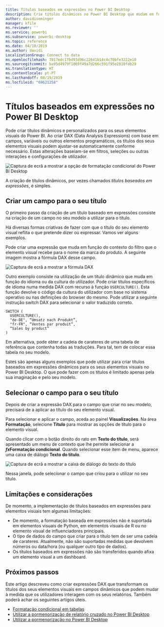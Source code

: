 ```yaml
---
title: Títulos baseados em expressões no Power BI Desktop
description: Crie títulos dinâmicos no Power BI Desktop que mudam em função de expressões programáticas com recurso à formatação programática condicional
author: davidiseminger
manager: kfile
ms.reviewer: ''
ms.service: powerbi
ms.subservice: powerbi-desktop
ms.topic: reference
ms.date: 04/10/2019
ms.author: davidi
LocalizationGroup: Connect to data
ms.openlocfilehash: 7917edc17bd93d96c22641b14c4c70bfe3222e10
ms.sourcegitcommit: ba95d4979f1869f49a7d266c591f95e2810fdb29
ms.translationtype: HT
ms.contentlocale: pt-PT
ms.lasthandoff: 08/19/2019
ms.locfileid: "69621258"
---
```

# <a name="expression-based-titles-in-power-bi-desktop"></a>Títulos baseados em expressões no Power BI Desktop

Pode criar títulos dinâmicos e personalizados para os seus elementos visuais do Power BI. Ao criar DAX (Data Analysis Expressions) com base em campos, variáveis ou outros elementos programáticos, os títulos dos seus elementos visuais podem ajustar-se automaticamente conforme necessário. Estas alterações baseiam-se em filtros, seleções ou outras interações e configurações de utilizador.

![Captura de ecrã a mostrar a opção de formatação condicional do Power BI Desktop](media/desktop-conditional-formatting-visual-titles/expression-based-title-01.png)

A criação de títulos dinâmicos, por vezes chamados *títulos baseados em expressões*, é simples. 

## <a name="create-a-field-for-your-title"></a>Criar um campo para o seu título

O primeiro passo da criação de um título baseado em expressões consiste na criação de um campo no seu modelo a utilizar para o título. 

Há diversas formas criativas de fazer com que o título do seu elemento visual reflita o que pretende dizer ou expressar. Vamos ver alguns exemplos.

Pode criar uma expressão que muda em função do contexto do filtro que o elemento visual recebe para o nome da marca do produto. A seguinte imagem mostra a fórmula DAX desse campo.

![Captura de ecrã a mostrar a fórmula DAX](media/desktop-conditional-formatting-visual-titles/expression-based-title-02.png)

Outro exemplo consiste na utilização de um título dinâmico que muda em função do idioma ou da cultura do utilizador. Pode criar títulos específicos de idioma numa medida DAX com recurso à função `USERCULTURE()`. Esta função devolve o código da cultura do utilizador com base no sistema operativo ou nas definições do browser do mesmo. Pode utilizar a seguinte instrução switch DAX para selecionar o valor traduzido correto. 

```
SWITCH (
  USERCULTURE(),
  "de-DE", “Umsatz nach Produkt”,
  "fr-FR", “Ventes par produit”,
  “Sales by product”
)
```

Em alternativa, pode obter a cadeia de carateres de uma tabela de referência que contenha todas as traduções. Para tal, tem de colocar essa tabela no seu modelo. 

Estes são apenas alguns exemplos que pode utilizar para criar títulos baseados em expressões dinâmicos para os seus elementos visuais no Power BI Desktop. O que pode fazer com os títulos é limitado apenas pela sua imaginação e pelo seu modelo.


## <a name="select-your-field-for-your-title"></a>Selecionar o campo para o seu título

Depois de criar a expressão DAX para o campo que criar no seu modelo, precisará de a aplicar ao título do seu elemento visual.

Para selecionar e aplicar o campo, aceda ao painel **Visualizações**. Na área **Formatação**, selecione **Título** para mostrar as opções de título para o elemento visual. 

Quando clicar com o botão direito do rato em **Texto do título**, será apresentado um menu de contexto que lhe permite selecionar a **<em>fx</em>Formatação condicional**. Quando selecionar esse item de menu, aparece uma caixa de diálogo **Texto do título**. 

![Captura de ecrã a mostrar a caixa de diálogo do texto do título](media/desktop-conditional-formatting-visual-titles/expression-based-title-02b.png)

Nessa janela, pode selecionar o campo que criou para o utilizar no seu título.

## <a name="limitations-and-considerations"></a>Limitações e considerações

De momento, a implementação de títulos baseados em expressões para elementos visuais tem algumas limitações:

* De momento, a formatação baseada em expressões não é suportada em elementos visuais de Python, em elementos visuais de R ou no elemento visual de influenciadores principais.
* O tipo de dados do campo que criar para o título tem de ser uma cadeia de carateres. Atualmente, não são suportadas medidas que devolvem números ou data/hora (ou qualquer outro tipo de dados).
* Os títulos baseados em expressões não são transferidos quando afixa um elemento visual a um dashboard.

## <a name="next-steps"></a>Próximos passos

Este artigo descreveu como criar expressões DAX que transformam os títulos dos seus elementos visuais em campos dinâmicos que podem mudar à medida que os utilizadores interagem com os seus relatórios. Também poderá achar os seguintes artigos úteis.

* [Formatação condicional em tabelas](desktop-conditional-table-formatting.md)
* [Utilizar a pormenorização de relatório cruzado no Power BI Desktop](desktop-cross-report-drill-through.md)
* [Utilizar a pormenorização no Power BI Desktop](desktop-drillthrough.md)
